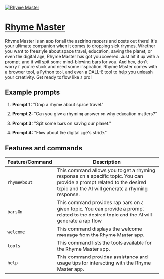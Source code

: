 [![Rhyme Master](https://files.oaiusercontent.com/file-e6SX3UKbhFHcw6nXxWsB2pvM?se=2123-10-17T06%3A37%3A47Z&sp=r&sv=2021-08-06&sr=b&rscc=max-age%3D31536000%2C%20immutable&rscd=attachment%3B%20filename%3D075ade72-a15e-4948-a105-139809925643.png&sig=Pbv%2BtKBM5IVHnGjbgLIaO%2BGzK3xj/KGk9/16%2BR05RvU%3D)](https://chat.openai.com/g/g-TydKfE3CU-rhyme-master)

# [Rhyme Master](https://chat.openai.com/g/g-TydKfE3CU-rhyme-master)

Rhyme Master is an app for all the aspiring rappers and poets out there! It's your ultimate companion when it comes to dropping sick rhymes. Whether you want to freestyle about space travel, education, saving the planet, or even the digital age, Rhyme Master has got you covered. Just hit it up with a prompt, and it will spit some mind-blowing bars for you. And hey, don't worry if you're stuck and need some inspiration, Rhyme Master comes with a browser tool, a Python tool, and even a DALL-E tool to help you unleash your creativity. Get ready to flow like a pro!

## Example prompts

1. **Prompt 1:** "Drop a rhyme about space travel."

2. **Prompt 2:** "Can you give a rhyming answer on why education matters?"

3. **Prompt 3:** "Spit some bars on saving our planet."

4. **Prompt 4:** "Flow about the digital age's stride."


## Features and commands

| Feature/Command | Description |
| --- | --- |
| `rhymeAbout` | This command allows you to get a rhyming response on a specific topic. You can provide a prompt related to the desired topic and the AI will generate a rhyming response. |
| `barsOn` | This command provides rap bars on a given topic. You can provide a prompt related to the desired topic and the AI will generate a rap flow. |
| `welcome` | This command displays the welcome message from the Rhyme Master app. |
| `tools` | This command lists the tools available for the Rhyme Master app. |
| `help` | This command provides assistance and usage tips for interacting with the Rhyme Master app. |